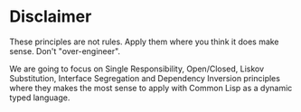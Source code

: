 # Disclaimer

These principles are not rules. Apply them where you think it does make sense. Don't "over-engineer".

We are going to focus on Single Responsibility, Open/Closed, Liskov Substitution, Interface Segregation and Dependency Inversion principles where they makes the most sense to apply with Common Lisp as a dynamic typed language.

